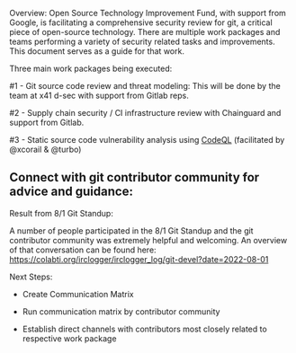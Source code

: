 Overview: Open Source Technology Improvement Fund, with support from Google, is facilitating a comprehensive security review for git, a critical piece of open-source technology. There are multiple work packages and teams performing a variety of security related tasks and improvements. This document serves as a guide for that work. 

Three main work packages being executed:

#1 - Git source code review and threat modeling: This will be done by the team at x41 d-sec with support from Gitlab reps.

#2 - Supply chain security / CI infrastructure review with Chainguard and support from Gitlab.

#3 - Static source code vulnerability analysis using [CodeQL](https://github.codeql.com) (facilitated by @xcorail & @turbo)

## Connect with git contributor community for advice and guidance:

Result from 8/1 Git Standup: 

A number of people participated in the 8/1 Git Standup and the git contributor community was extremely helpful and welcoming. An overview of that conversation can be found here: https://colabti.org/irclogger/irclogger_log/git-devel?date=2022-08-01


Next Steps: 

- Create Communication Matrix

- Run communication matrix by contributor community 

- Establish direct channels with contributors most closely related to respective work package
